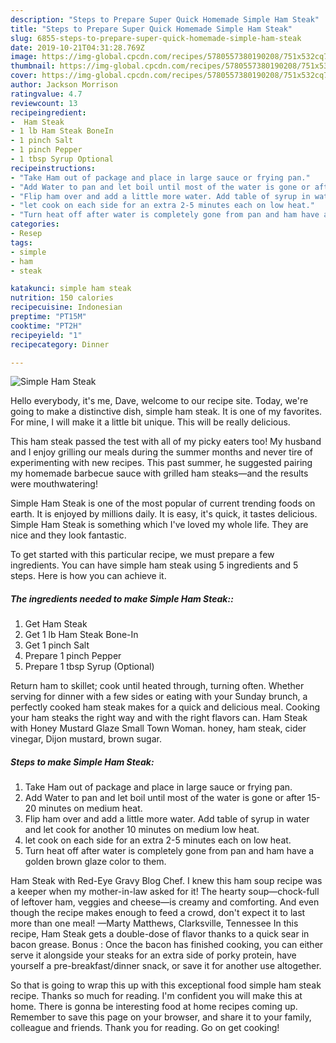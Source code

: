 ```yaml
---
description: "Steps to Prepare Super Quick Homemade Simple Ham Steak"
title: "Steps to Prepare Super Quick Homemade Simple Ham Steak"
slug: 6855-steps-to-prepare-super-quick-homemade-simple-ham-steak
date: 2019-10-21T04:31:28.769Z
image: https://img-global.cpcdn.com/recipes/5780557380190208/751x532cq70/simple-ham-steak-recipe-main-photo.jpg
thumbnail: https://img-global.cpcdn.com/recipes/5780557380190208/751x532cq70/simple-ham-steak-recipe-main-photo.jpg
cover: https://img-global.cpcdn.com/recipes/5780557380190208/751x532cq70/simple-ham-steak-recipe-main-photo.jpg
author: Jackson Morrison
ratingvalue: 4.7
reviewcount: 13
recipeingredient:
-  Ham Steak
- 1 lb Ham Steak BoneIn
- 1 pinch Salt
- 1 pinch Pepper
- 1 tbsp Syrup Optional
recipeinstructions:
- "Take Ham out of package and place in large sauce or frying pan."
- "Add Water to pan and let boil until most of the water is gone or after 15-20 minutes on medium heat."
- "Flip ham over and add a little more water. Add table of syrup in water and let cook for another 10 minutes on medium low heat."
- "let cook on each side for an extra 2-5 minutes each on low heat."
- "Turn heat off after water is completely gone from pan and ham have a golden brown glaze color to them."
categories:
- Resep
tags:
- simple
- ham
- steak

katakunci: simple ham steak
nutrition: 150 calories
recipecuisine: Indonesian
preptime: "PT15M"
cooktime: "PT2H"
recipeyield: "1"
recipecategory: Dinner

---
```



![Simple Ham Steak](https://img-global.cpcdn.com/recipes/5780557380190208/751x532cq70/simple-ham-steak-recipe-main-photo.jpg)

Hello everybody, it's me, Dave, welcome to our recipe site. Today, we're going to make a distinctive dish, simple ham steak. It is one of my favorites. For mine, I will make it a little bit unique. This will be really delicious.

This ham steak passed the test with all of my picky eaters too! My husband and I enjoy grilling our meals during the summer months and never tire of experimenting with new recipes. This past summer, he suggested pairing my homemade barbecue sauce with grilled ham steaks—and the results were mouthwatering!

Simple Ham Steak is one of the most popular of current trending foods on earth. It is enjoyed by millions daily. It is easy, it's quick, it tastes delicious. Simple Ham Steak is something which I've loved my whole life. They are nice and they look fantastic.


To get started with this particular recipe, we must prepare a few ingredients. You can have simple ham steak using 5 ingredients and 5 steps. Here is how you can achieve it.

##### The ingredients needed to make Simple Ham Steak::

1. Get  Ham Steak
1. Get 1 lb Ham Steak Bone-In
1. Get 1 pinch Salt
1. Prepare 1 pinch Pepper
1. Prepare 1 tbsp Syrup (Optional)


Return ham to skillet; cook until heated through, turning often. Whether serving for dinner with a few sides or eating with your Sunday brunch, a perfectly cooked ham steak makes for a quick and delicious meal. Cooking your ham steaks the right way and with the right flavors can. Ham Steak with Honey Mustard Glaze Small Town Woman. honey, ham steak, cider vinegar, Dijon mustard, brown sugar. 

##### Steps to make Simple Ham Steak:

1. Take Ham out of package and place in large sauce or frying pan.
1. Add Water to pan and let boil until most of the water is gone or after 15-20 minutes on medium heat.
1. Flip ham over and add a little more water. Add table of syrup in water and let cook for another 10 minutes on medium low heat.
1. let cook on each side for an extra 2-5 minutes each on low heat.
1. Turn heat off after water is completely gone from pan and ham have a golden brown glaze color to them.


Ham Steak with Red-Eye Gravy Blog Chef. I knew this ham soup recipe was a keeper when my mother-in-law asked for it! The hearty soup—chock-full of leftover ham, veggies and cheese—is creamy and comforting. And even though the recipe makes enough to feed a crowd, don&#39;t expect it to last more than one meal! —Marty Matthews, Clarksville, Tennessee In this recipe, Ham Steak gets a double-dose of flavor thanks to a quick sear in bacon grease. Bonus : Once the bacon has finished cooking, you can either serve it alongside your steaks for an extra side of porky protein, have yourself a pre-breakfast/dinner snack, or save it for another use altogether. 

So that is going to wrap this up with this exceptional food simple ham steak recipe. Thanks so much for reading. I'm confident you will make this at home. There is gonna be interesting food at home recipes coming up. Remember to save this page on your browser, and share it to your family, colleague and friends. Thank you for reading. Go on get cooking!
